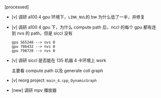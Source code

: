[processed]

* [v] 调研 a100 4 gpu 环境下，`LINK_NVL`的 bw 为什么低了一半，并修复

* [v] 调研 a100 4 gpu 下，为什么 compute path 后，nccl 的每个 gpu 都有连到 nvs 的 path，但是 siccl 没有

    ```
    gpu 565248 --> nvs 0
    gpu 786432 --> nvs 0
    gpu 798720 --> nvs 0
    ```

* [v] 调研 siccl 是否能在 135 机器 4 卡环境上 work

    主要看 compute path 以及 generate coll graph

* [v] reorg project: `main_4.cpp`, `DynamicGraph`

* [new] 调研 mpv 播放器
